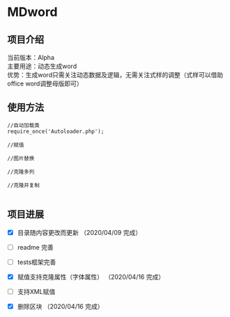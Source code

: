 # MDword
## 项目介绍
当前版本：Alpha  
主要用途：动态生成word  
优势：生成word只需关注动态数据及逻辑，无需关注式样的调整（式样可以借助office word调整母版即可）

## 使用方法
```
//自动加载类
require_once('Autoloader.php');

//赋值

//图片替换

//克隆多列

//克隆并复制


```
## 项目进展
- [x] 目录随内容更改而更新 （2020/04/09 完成）
- [ ] readme 完善
- [ ] tests框架完善
- [x] 赋值支持克隆属性（字体属性） （2020/04/16 完成）
- [ ] 支持XML赋值
- [x] 删除区块  （2020/04/16 完成）

